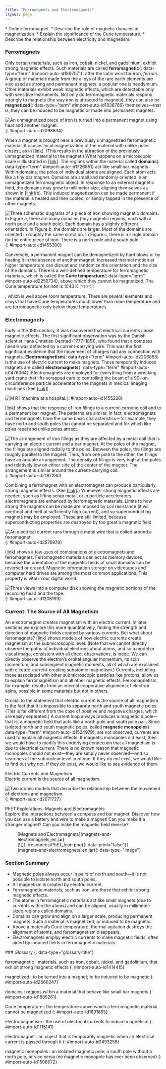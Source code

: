 ```yaml
---
title: "Ferromagnets and Electromagnets"
layout: page
---
```



<div data-type="abstract" markdown="1">
* Define ferromagnet.
* Describe the role of magnetic domains in magnetization.
* Explain the significance of the Curie temperature.
* Describe the relationship between electricity and magnetism.

</div>

### Ferromagnets

Only certain materials, such as iron, cobalt, nickel, and gadolinium, exhibit strong magnetic effects. Such materials are called **ferromagnetic**{: data-type="term" #import-auto-id1897071}, after the Latin word for iron, *ferrum*. A group of materials made from the alloys of the rare earth elements are also used as strong and permanent magnets; a popular one is neodymium. Other materials exhibit weak magnetic effects, which are detectable only with sensitive instruments. Not only do ferromagnetic materials respond strongly to magnets (the way iron is attracted to magnets), they can also be **magnetized**{: data-type="term" #import-auto-id1838766} themselves—that is, they can be induced to be magnetic or made into permanent magnets.

![An unmagnetized piece of iron is turned into a permanent magnet using heat and another magnet.](../resources/Figure_23_02_01a.jpg "An unmagnetized piece of iron is placed between two magnets, heated, and then cooled, or simply tapped when cold. The iron becomes a permanent magnet with the poles aligned as shown: its south pole is adjacent to the north pole of the original magnet, and its north pole is adjacent to the south pole of the original magnet. Note that there are attractive forces between the magnets."){: #import-auto-id2093834}

When a magnet is brought near a previously unmagnetized ferromagnetic material, it causes local magnetization of the material with unlike poles closest, as in [\[link\]](#import-auto-id2093834). (This results in the attraction of the previously unmagnetized material to the magnet.) What happens on a microscopic scale is illustrated in [\[link\]](#import-auto-id1455300). The regions within the material called **domains**{: data-type="term" #import-auto-id1726851} act like small bar magnets. Within domains, the poles of individual atoms are aligned. Each atom acts like a tiny bar magnet. Domains are small and randomly oriented in an unmagnetized ferromagnetic object. In response to an external magnetic field, the domains may grow to millimeter size, aligning themselves as shown in [\[link\]](#import-auto-id1455300)(b). This induced magnetization can be made permanent if the material is heated and then cooled, or simply tapped in the presence of other magnets.

 ![Three schematic diagrams of a piece of iron showing magnetic domains. In Figure a, there are many domains (tiny magnetic regions, each with a north pole and a south pole). Each domain has a slightly different orientation. In Figure b, the domains are larger. Most of the domains are oriented in roughly the same direction. In Figure c, there is a single domain for the entire piece of iron. There is a north pole and a south pole.](../resources/Figure_23_02_02a.jpg "(a) An unmagnetized piece of iron (or other ferromagnetic material) has randomly oriented domains. (b) When magnetized by an external field, the domains show greater alignment, and some grow at the expense of others. Individual atoms are aligned within domains; each atom acts like a tiny bar magnet."){: #import-auto-id1455300}

Conversely, a permanent magnet can be demagnetized by hard blows or by heating it in the absence of another magnet. Increased thermal motion at higher temperature can disrupt and randomize the orientation and the size of the domains. There is a well-defined temperature for ferromagnetic materials, which is called the **Curie temperature**{: data-type="term" #import-auto-id2259734}, above which they cannot be magnetized. The Curie temperature for iron is 1043 K <math xmlns="http://www.w3.org/1998/Math/MathML"><semantics><mrow><mrow><mrow><mo stretchy="false">(</mo><mtext>770ºC</mtext><mo stretchy="false">)</mo></mrow></mrow><mrow /></mrow><annotation encoding="StarMath 5.0"> size 12{ \( "770"°C \) } {}</annotation></semantics></math>

, which is well above room temperature. There are several elements and alloys that have Curie temperatures much lower than room temperature and are ferromagnetic only below those temperatures.

### Electromagnets

Early in the 19th century, it was discovered that electrical currents cause magnetic effects. The first significant observation was by the Danish scientist Hans Christian Oersted (1777–1851), who found that a compass needle was deflected by a current-carrying wire. This was the first significant evidence that the movement of charges had any connection with magnets. **Electromagnetism**{: data-type="term" #import-auto-id2206858} is the use of electric current to make magnets. These temporarily induced magnets are called **electromagnets**{: data-type="term" #import-auto-id1476064}. Electromagnets are employed for everything from a wrecking yard crane that lifts scrapped cars to controlling the beam of a 90-km-circumference particle accelerator to the magnets in medical imaging machines (See [\[link\]](#import-auto-id1455228)).

![M R I machine at a hospital.](../resources/Figure_23_02_03a.jpg "Instrument for magnetic resonance imaging (MRI). The device uses a superconducting cylindrical coil for the main magnetic field. The patient goes into this &#x201C;tunnel&#x201D; on the gurney. (credit: Bill McChesney, Flickr)"){: #import-auto-id1455228}

[\[link\]](#import-auto-id2187290) shows that the response of iron filings to a current-carrying coil and to a permanent bar magnet. The patterns are similar. In fact, electromagnets and ferromagnets have the same basic characteristics—for example, they have north and south poles that cannot be separated and for which like poles repel and unlike poles attract.

 ![The arrangement of iron filings as they are affected by a metal coil that is carrying an electric current and a bar magnet. At the poles of the magnet, the filings are aligned radially to the poles. Between the poles, the filings are roughly parallel to the magnet. Thus, from one pole to the other, the filings have an arcuate arrangement. The density of filings is very high at the poles and relatively low on either side of the center of the magnet. The arrangement is similar around the current-carrying coil.](../resources/Figure_23_02_04a1.jpg "Iron filings near (a) a current-carrying coil and (b) a magnet act like tiny compass needles, showing the shape of their fields. Their response to a current-carrying coil and a permanent magnet is seen to be very similar, especially near the ends of the coil and the magnet."){: #import-auto-id2187290}

Combining a ferromagnet with an electromagnet can produce particularly strong magnetic effects. (See [\[link\]](#import-auto-id2579978).) Whenever strong magnetic effects are needed, such as lifting scrap metal, or in particle accelerators, electromagnets are enhanced by ferromagnetic materials. Limits to how strong the magnets can be made are imposed by coil resistance (it will overheat and melt at sufficiently high current), and so superconducting magnets may be employed. These are still limited, because superconducting properties are destroyed by too great a magnetic field.

 ![An electrical current runs through a metal wire that is coiled around a ferromagnet.](../resources/Figure_23_02_05a.jpg "An electromagnet with a ferromagnetic core can produce very strong magnetic effects. Alignment of domains in the core produces a magnet, the poles of which are aligned with the electromagnet."){: #import-auto-id2579978}

[\[link\]](#import-auto-id1208199) shows a few uses of combinations of electromagnets and ferromagnets. Ferromagnetic materials can act as memory devices, because the orientation of the magnetic fields of small domains can be reversed or erased. Magnetic information storage on videotapes and computer hard drives are among the most common applications. This property is vital in our digital world.

![Three views into a computer disk showing the magnetic portions of the recording head and the tape.](../resources/Figure_23_02_06a.jpg "An electromagnet induces regions of permanent magnetism on a floppy disk coated with a ferromagnetic material. The information stored here is digital (a region is either magnetic or not); in other applications, it can be analog (with a varying strength), such as on audiotapes."){: #import-auto-id1208199}

### Current: The Source of All Magnetism

An electromagnet creates magnetism with an electric current. In later sections we explore this more quantitatively, finding the strength and direction of magnetic fields created by various currents. But what about ferromagnets? [\[link\]](#import-auto-id2071727) shows models of how electric currents create magnetism at the submicroscopic level. (Note that we cannot directly observe the paths of individual electrons about atoms, and so a model or visual image, consistent with all direct observations, is made. We can directly observe the electron’s orbital angular momentum, its spin momentum, and subsequent magnetic moments, all of which are explained with electric-current-creating subatomic magnetism.) Currents, including those associated with other submicroscopic particles like protons, allow us to explain ferromagnetism and all other magnetic effects. Ferromagnetism, for example, results from an internal cooperative alignment of electron spins, possible in some materials but not in others.

Crucial to the statement that electric current is the source of all magnetism is the fact that it is impossible to separate north and south magnetic poles. (This is far different from the case of positive and negative charges, which are easily separated.) A current loop always produces a magnetic dipole—that is, a magnetic field that acts like a north pole and south pole pair. Since isolated north and south magnetic poles, called **magnetic monopoles**{: data-type="term" #import-auto-id1524979}, are not observed, currents are used to explain all magnetic effects. If magnetic monopoles did exist, then we would have to modify this underlying connection that all magnetism is due to electrical current. There is no known reason that magnetic monopoles should not exist—they are simply never observed—and so searches at the subnuclear level continue. If they do *not* exist, we would like to find out why not. If they *do* exist, we would like to see evidence of them.

<div data-type="note" data-has-label="true" data-label="" markdown="1">
<div data-type="title">
Electric Currents and Magnetism
</div>
Electric current is the source of all magnetism.

</div>

 ![Two atomic models that describe the relationship between the movement of electrons and magnetism.](../resources/Figure_23_02_07a.jpg "(a) In the planetary model of the atom, an electron orbits a nucleus, forming a closed-current loop and producing a magnetic field with a north pole and a south pole. (b) Electrons have spin and can be crudely pictured as rotating charge, forming a current that produces a magnetic field with a north pole and a south pole. Neither the planetary model nor the image of a spinning electron is completely consistent with modern physics. However, they do provide a useful way of understanding phenomena. "){: #import-auto-id2071727}

<div data-type="note" data-has-label="true" data-label="" markdown="1">
<div data-type="title">
PhET Explorations: Magnets and Electromagnets
</div>
Explore the interactions between a compass and bar magnet. Discover how you can use a battery and wire to make a magnet! Can you make it a stronger magnet? Can you make the magnetic field reverse?

<figure markdown="1">
<figcaption>
[Magnets and Electromagnets](magnets-and-electromagnets_en.jar)
</figcaption>
<span data-type="media" id="Phet_module_23.2" data-alt=""> [![](../resources/PhET_Icon.png){: data-print="false"}](magnets-and-electromagnets_en.jar){: data-type="image"} <span data-media-type="image/png" data-print="true" data-src="PhET_Icon.png" data-type="image" width="450" /> </span>
</figure>
</div>

### Section Summary

* Magnetic poles always occur in pairs of north and south—it is not possible to isolate north and south poles.
* All magnetism is created by electric current.
* Ferromagnetic materials, such as iron, are those that exhibit strong magnetic effects.
* The atoms in ferromagnetic materials act like small magnets (due to currents within the atoms) and can be aligned, usually in millimeter-sized regions called domains.
* Domains can grow and align on a larger scale, producing permanent magnets. Such a material is magnetized, or induced to be magnetic.
* Above a material’s Curie temperature, thermal agitation destroys the alignment of atoms, and ferromagnetism disappears.
* Electromagnets employ electric currents to make magnetic fields, often aided by induced fields in ferromagnetic materials.

<div data-type="glossary" markdown="1">
### Glossary
{: data-type="glossary-title"}

ferromagnetic
: materials, such as iron, cobalt, nickel, and gadolinium, that exhibit strong magnetic effects
{: #import-auto-id1414415}

magnetized
: to be turned into a magnet; to be induced to be magnetic
{: #import-auto-id2660247}

domains
: regions within a material that behave like small bar magnets
{: #import-auto-id1889261}

Curie temperature
: the temperature above which a ferromagnetic material cannot be magnetized
{: #import-auto-id1891865}

electromagnetism
: the use of electrical currents to induce magnetism
{: #import-auto-id1115141}

electromagnet
: an object that is temporarily magnetic when an electrical current is passed through it
{: #import-auto-id1493258}

magnetic monopoles
: an isolated magnetic pole; a south pole without a north pole, or vice versa (no magnetic monopole has ever been observed)
{: #import-auto-id1508672}

</div>

